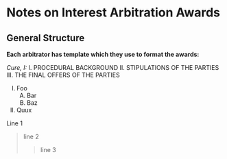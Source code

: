 # Notes on Interest Arbitration Awards

## General Structure

**Each arbitrator has template which they use to format the awards:**

*Cure, I:*
I.  PROCEDURAL BACKGROUND
II.  STIPULATIONS OF THE PARTIES
III.  THE FINAL OFFERS OF THE PARTIES
    
    
<ol type="I">
<li>Foo
<ol type="A">
<li>Bar</li>
<li>Baz</li>
</ol></li>
<li>Quux</li>
</ol>

Line 1
> line 2 
>> line 3